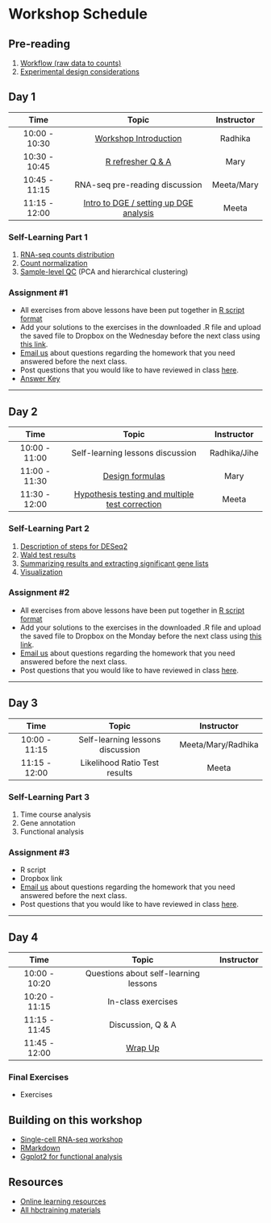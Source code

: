 # Workshop Schedule

## Pre-reading

1. [Workflow (raw data to counts)](../lessons/01a_RNAseq_processing_workflow.md)
1. [Experimental design considerations](https://hbctraining.github.io/Intro-to-rnaseq-hpc-salmon/lessons/experimental_planning_considerations.html)

## Day 1

| Time            |  Topic  | Instructor |
|:------------------------:|:------------------------------------------------:|:--------:|
| 10:00 - 10:30 | [Workshop Introduction](../lectures/Intro_to_workshop.pdf) | Radhika |
| 10:30 - 10:45 | [R refresher Q & A](../lessons/R_refresher.md) | Mary |
| 10:45 - 11:15 | RNA-seq pre-reading discussion | Meeta/Mary |
| 11:15 - 12:00 | [Intro to DGE / setting up DGE analysis](../lessons/01b_DGE_setup_and_overview.md) | Meeta |

### Self-Learning Part 1

1. [RNA-seq counts distribution](../lessons/01c_RNAseq_count_distribution.md)
1. [Count normalization](../lessons/02_DGE_count_normalization.md)
1. [Sample-level QC](../lessons/03_DGE_QC_analysis.md) (PCA and hierarchical clustering)

### Assignment #1
* All exercises from above lessons have been put together in [R script format](../homework/DGE_assignment_1.R)
* Add your solutions to the exercises in the downloaded .R file and upload the saved file to Dropbox on the Wednesday before the next class using [this link](https://www.dropbox.com/request/7Ax0Dc8lOzaQkBjKxHKl).
* [Email us](mailto:hbctraining@hsph.harvard.edu) about questions regarding the homework that you need answered before the next class.
* Post questions that you would like to have reviewed in class [here](https://PollEv.com/hbctraining945).
* [Answer Key](../homework/DGE_assignment_1_answer_key.R)

---

## Day 2

| Time            |  Topic  | Instructor |
|:------------------------:|:------------------------------------------------:|:--------:|
| 10:00 - 11:00 | Self-learning lessons discussion | Radhika/Jihe |
| 11:00 - 11:30 | [Design formulas](../lessons/04a_design_formulas.md)  | Mary |
| 11:30 - 12:00 | [Hypothesis testing and multiple test correction](../lessons/05a_hypothesis_testing.md) | Meeta |

### Self-Learning Part 2
1. [Description of steps for DESeq2](../lessons/04b_DGE_DESeq2_analysis.md)
1. [Wald test results](../lessons/05b_wald_test_results.md)
1. [Summarizing results and extracting significant gene lists](../lessons/05c_summarizing_results.md)
1. [Visualization](../lessons/06_DGE_visualizing_results.md)

### Assignment #2
* All exercises from above lessons have been put together in [R script format](../homework/DGE_assignment_2.R)
* Add your solutions to the exercises in the downloaded .R file and upload the saved file to Dropbox on the Monday before the next class using [this link](https://www.dropbox.com/request/wSqdWLxzdEA79WYOPoNr).
* [Email us](mailto:hbctraining@hsph.harvard.edu) about questions regarding the homework that you need answered before the next class.
* Post questions that you would like to have reviewed in class [here](https://PollEv.com/hbctraining945).

---

## Day 3

| Time            |  Topic  | Instructor |
|:------------------------:|:------------------------------------------------:|:--------:|
| 10:00 - 11:15 | Self-learning lessons discussion | Meeta/Mary/Radhika |
| 11:15 - 12:00 | Likelihood Ratio Test results | Meeta |

### Self-Learning Part 3
1. Time course analysis
1. Gene annotation
1. Functional analysis

### Assignment #3
* R script
* Dropbox link
* [Email us](mailto:hbctraining@hsph.harvard.edu) about questions regarding the homework that you need answered before the next class.
* Post questions that you would like to have reviewed in class [here](https://PollEv.com/hbctraining945).

---

## Day 4

| Time            |  Topic  | Instructor |
|:------------------------:|:------------------------------------------------:|:--------:|
| 10:00 - 10:20 | Questions about self-learning lessons |  |
| 10:20 - 11:15 | In-class exercises |  |
| 11:15 - 11:45 | Discussion, Q & A |  |
| 11:45 - 12:00 | [Wrap Up](../lectures/R_nanocourse_wrapup_online.pdf) |  |

### Final Exercises
* Exercises

## Building on this workshop
* [Single-cell RNA-seq workshop](https://hbctraining.github.io/scRNA-seq/)
* [RMarkdown](https://hbctraining.github.io/Training-modules/Rmarkdown/)
* [Ggplot2 for functional analysis](https://hbctraining.github.io/Training-modules/Tidyverse_ggplot2/lessons/ggplot2.html)

## Resources
* [Online learning resources](https://hbctraining.github.io/bioinformatics_online/lists/online_trainings.html)
* [All hbctraining materials](https://hbctraining.github.io/main)
